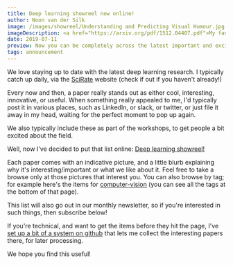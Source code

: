 ```yaml
---
title: Deep learning showreel now online!
author: Noon van der Silk
image: /images/showreel/Understanding and Predicting Visual Humour.jpg
imageDescription: <a href="https://arxiv.org/pdf/1512.04407.pdf">My favourite paper of 2015</a>, and maybe of all time. See the <a href="/showreel.html">showreel</a> page for more!
date: 2019-07-11
preview: Now you can be completely across the latest important and exciting developments in AI and deep learning, because we've made our "deep learning showreel" available online!
tags: announcement
---
```


We love staying up to date with the latest deep learning research. I typically
catch up daily, via the [SciRate](https://scirate.com) website (check if out
if you haven't already!)

Every now and then, a paper really stands out as either cool, interesting,
innovative, or useful. When something really appealed to me, I'd typically
post it in various places, such as LinkedIn, or slack, or twitter, or just
file it away in my head, waiting for the perfect moment to pop up again.

We also typically include these as part of the workshops, to get people a bit
excited about the field.

Well, now I've decided to put that list online: <a href="/showreel.html">Deep
learning showreel!</a>

<!--more-->

Each paper comes with an indicative picture, and a little blurb explaining why
it's interesting/important or what we like about it. Feel free to take a
browse only at those pictures that interest you. You can also browse by tag;
for example here's the items for
[computer-vision](showreel-tags/computer-vision.html) (you can see all the
tags at the bottom of that page).

This list will also go out in our monthly newsletter, so if you're interested
in such things, then subscribe below!

If you're technical, and want to get the items before they hit the page, I've
[set up a bit of a system on
github](https://github.com/BraneShop/showreel) that lets me collect
the interesting papers there, for later processing.

We hope you find this useful!
